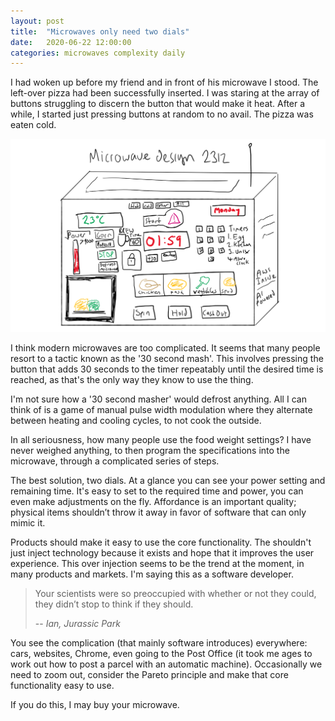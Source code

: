 ```yaml
---
layout: post
title:  "Microwaves only need two dials"
date:   2020-06-22 12:00:00
categories: microwaves complexity daily
---
```


I had woken up before my friend and in front of his microwave I stood. The left-over pizza had been successfully inserted. I was staring at the array of buttons struggling to discern the button that would make it heat. After a while, I started just pressing buttons at random to no avail. The pizza was eaten cold.

![](/assets/images/daily/2020-06-21-microwave-design.png)

I think modern microwaves are too complicated. It seems that many people resort to a tactic known as the '30 second mash'. This involves pressing the button that adds 30 seconds to the timer repeatably until the desired time is reached, as that's the only way they know to use the thing.

I'm not sure how a '30 second masher' would defrost anything. All I can think of is a game of manual pulse width modulation where they alternate between heating and cooling cycles, to not cook the outside.

In all seriousness, how many people use the food weight settings? I have never weighed anything, to then program the specifications into the microwave, through a complicated series of steps.

The best solution, two dials. At a glance you can see your power setting and remaining time. It's easy to set to the required time and power, you can even make adjustments on the fly. Affordance is an important quality; physical items shouldn’t throw it away in favor of software that can only mimic it.

Products should make it easy to use the core functionality. The shouldn't just inject technology because it exists and hope that it improves the user experience. This over injection seems to be the trend at the moment, in many products and markets. I'm saying this as a software developer.

> Your scientists were so preoccupied with whether or not they could, they didn’t stop to think if they should.
>
> -- <cite>Ian, Jurassic Park</cite>

You see the complication (that mainly software introduces) everywhere: cars, websites, Chrome, even going to the Post Office (it took me ages to work out how to post a parcel with an automatic machine). Occasionally we need to zoom out, consider the Pareto principle and make that core functionality easy to use.

If you do this, I may buy your microwave.
